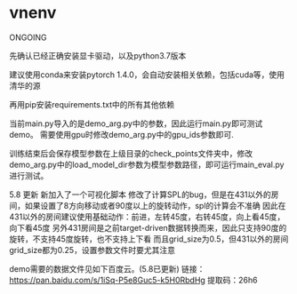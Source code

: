 # vnenv
ONGOING

先确认已经正确安装显卡驱动，以及python3.7版本

建议使用conda来安装pytorch 1.4.0，会自动安装相关依赖，包括cuda等，使用清华的源

再用pip安装requirements.txt中的所有其他依赖

当前main.py导入的是demo_arg.py中的参数，因此运行main.py即可测试demo。
需要使用gpu时修改demo_arg.py中的gpu_ids参数即可.

训练结束后会保存模型参数在上级目录的check_points文件夹中，修改demo_arg.py中的load_model_dir参数为模型参数路径，即可运行main_eval.py进行测试。

5.8 更新
新加入了一个可视化脚本
修改了计算SPL的bug，但是在431以外的房间，如果设置了8方向移动或者90度以上的旋转动作，spl的计算会不准确
因此在431以外的房间建议使用基础动作：前进，左转45度，右转45度，向上看45度，向下看45度
另外431房间是之前target-driven数据转换而来，因此只支持90度的旋转，不支持45度旋转，也不支持上下看
而且grid_size为0.5，但431以外的房间grid_size都为0.25，设置参数文件时要尤其注意

demo需要的数据文件见如下百度云。(5.8已更新)
链接：https://pan.baidu.com/s/1iSq-P5e8Guc5-k5H0RbdHg 
提取码：26h6 